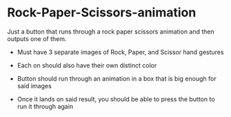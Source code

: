 # Rock-Paper-Scissors-animation
Just a button that runs through a rock paper scissors animation and then outputs one of them.

* Must have 3 separate images of Rock, Paper, and Scissor hand gestures

* Each on should also have their own distinct color

* Button should run through an animation in a box that is big enough for said images

* Once it lands on said result, you should be able to press the button to run it through again
